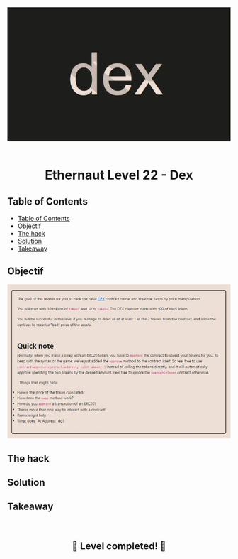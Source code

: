 <div align="center">

<img src="../assets/levels/22-dex.webp" width="600px"/>
<br><br>
<h1><strong>Ethernaut Level 22 - Dex</strong></h1>

</div>

## Table of Contents

- [Table of Contents](#table-of-contents)
- [Objectif](#objectif)
- [The hack](#the-hack)
- [Solution](#solution)
- [Takeaway](#takeaway)

## Objectif

<img src="../assets/requirements/22-dex-requirements.webp" width="800px"/>

## The hack

## Solution

## Takeaway

<div align="center">
<br>
<h2>🎉 Level completed! 🎉</h2>
</div>
